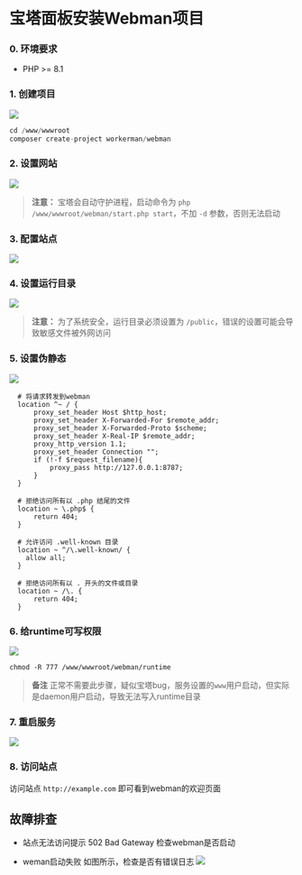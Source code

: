 # 宝塔面板安装Webman项目

### 0. 环境要求

* PHP >= 8.1

### 1. 创建项目

![](./assets/img/bt-install-1.png)

```php
cd /www/wwwroot
composer create-project workerman/webman
```

### 2. 设置网站

![](./assets/img/bt-install-2.png?v=20250224)

> **注意：**
> 宝塔会自动守护进程，启动命令为 `php /www/wwwroot/webman/start.php start`，不加 `-d` 参数，否则无法启动


### 3. 配置站点
![](./assets/img/bt-install-3.png)

### 4. 设置运行目录
![](./assets/img/bt-install-4.png?v=20250224)

> **注意：**
> 为了系统安全，运行目录必须设置为 `/public`，错误的设置可能会导致敏感文件被外网访问

### 5. 设置伪静态
![](./assets/img/bt-install-5.png)

```
  # 将请求转发到webman
  location ^~ / {
      proxy_set_header Host $http_host;
      proxy_set_header X-Forwarded-For $remote_addr;
      proxy_set_header X-Forwarded-Proto $scheme;
      proxy_set_header X-Real-IP $remote_addr;
      proxy_http_version 1.1;
      proxy_set_header Connection "";
      if (!-f $request_filename){
          proxy_pass http://127.0.0.1:8787;
      }
  }

  # 拒绝访问所有以 .php 结尾的文件
  location ~ \.php$ {
      return 404;
  }

  # 允许访问 .well-known 目录
  location ~ ^/\.well-known/ {
    allow all;
  }

  # 拒绝访问所有以 . 开头的文件或目录
  location ~ /\. {
      return 404;
  }
```

### 6. 给runtime可写权限

![](./assets/img/bt-install-6.png)

```
chmod -R 777 /www/wwwroot/webman/runtime
```

> **备注**
> 正常不需要此步骤，疑似宝塔bug，服务设置的`www`用户启动，但实际是daemon用户启动，导致无法写入runtime目录

### 7. 重启服务
![](./assets/img/bt-install-7.png?v=20250224)


### 8. 访问站点

访问站点 `http://example.com` 即可看到webman的欢迎页面


## 故障排查

* 站点无法访问提示 502 Bad Gateway
    检查webman是否启动
  
* weman启动失败
    如图所示，检查是否有错误日志
    ![](./assets/img/bt-install-faq-1.png)
